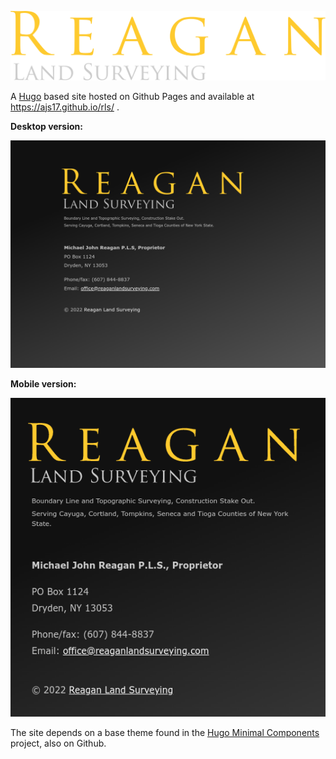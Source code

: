 
![Reagan Land Surveying logo](/static/rls-logo.svg)

A [Hugo](https://gohugo.io/) based site hosted on Github Pages and available at https://ajs17.github.io/rls/ .

**Desktop version:**

![Reagan Land Surveying desktop screenshot](/static/screenshots/after-desktop.png)

**Mobile version:**

![Reagan Land Surveying mobile screenshot](/static/screenshots/after-mobile.png)

The site depends on a base theme found in the [Hugo Minimal Components](https://github.com/ajs17/hugo-min-components) project, also on Github.
